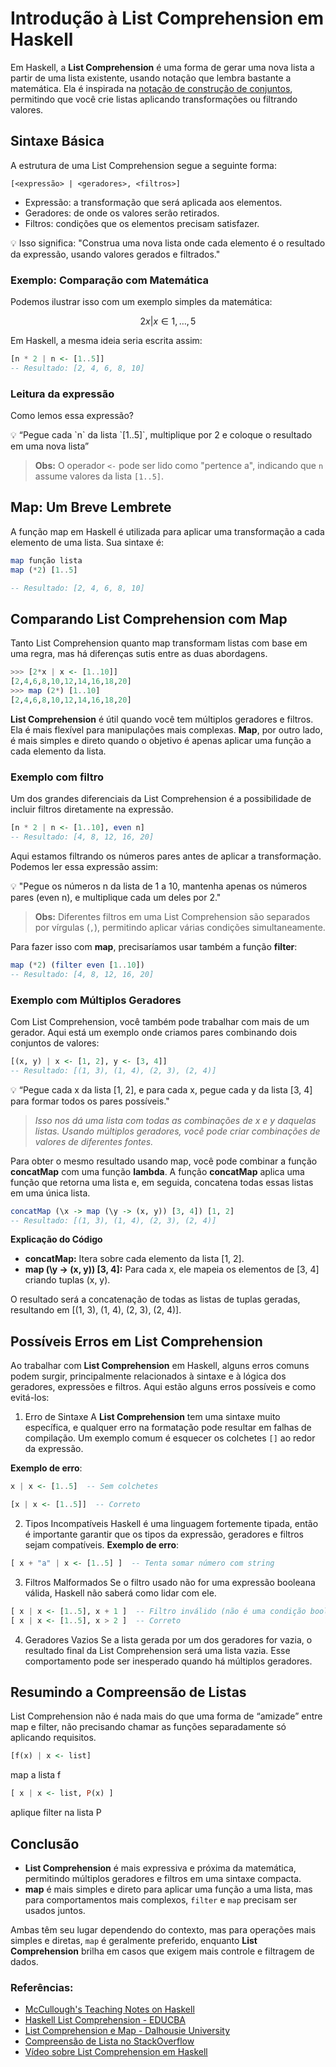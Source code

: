 # Introdução à List Comprehension em Haskell

Em Haskell, a **List Comprehension** é uma forma de gerar uma nova lista a partir de uma lista existente, usando notação que lembra bastante a matemática. Ela é inspirada na [notação de construção de conjuntos](https://en.wikipedia.org/wiki/Set-builder_notation), permitindo que você crie listas aplicando transformações ou filtrando valores.

## Sintaxe Básica
A estrutura de uma List Comprehension segue a seguinte forma:
```
[<expressão> | <geradores>, <filtros>]
```
 - Expressão: a transformação que será aplicada aos elementos.
 - Geradores: de onde os valores serão retirados.
 - Filtros: condições que os elementos precisam satisfazer.
<aside>
💡 Isso significa: "Construa uma nova lista onde cada elemento é o resultado da expressão, usando valores gerados e filtrados."
 </aside>
 
### Exemplo: Comparação com Matemática
Podemos ilustrar isso com um exemplo simples da matemática:

$$
 { 2x | x ∈ {1, … , 5}}
$$

Em Haskell, a mesma ideia seria escrita assim:
```haskell
[n * 2 | n <- [1..5]]
-- Resultado: [2, 4, 6, 8, 10]
```
### Leitura da expressão
Como lemos essa expressão?
<aside>
💡  “Pegue cada `n` da lista `[1..5]`, multiplique por 2 e coloque o resultado em uma nova lista”
</aside>

  > **Obs:** O operador `<-` pode ser lido como "pertence a", indicando que `n` assume valores da lista `[1..5]`.

## Map: Um Breve Lembrete
A função map em Haskell é utilizada para aplicar uma transformação a cada elemento de uma lista. Sua sintaxe é:
```haskell
map função lista
map (*2) [1..5]

-- Resultado: [2, 4, 6, 8, 10]
```

## Comparando **List Comprehension** com **Map**
Tanto List Comprehension quanto map transformam listas com base em uma regra, mas há diferenças sutis entre as duas abordagens.

```haskell
>>> [2*x | x <- [1..10]]
[2,4,6,8,10,12,14,16,18,20]
>>> map (2*) [1..10]
[2,4,6,8,10,12,14,16,18,20]
```

**List Comprehension** é útil quando você tem múltiplos geradores e filtros. Ela é mais flexível para manipulações mais complexas. **Map**, por outro lado, é mais simples e direto quando o objetivo é apenas aplicar uma função a cada elemento da lista.

### Exemplo com filtro
Um dos grandes diferenciais da List Comprehension é a possibilidade de incluir filtros diretamente na expressão.
```haskell
[n * 2 | n <- [1..10], even n]
-- Resultado: [4, 8, 12, 16, 20]
```
Aqui estamos filtrando os números pares antes de aplicar a transformação. Podemos ler essa expressão assim:
<aside>
💡  "Pegue os números n da lista de 1 a 10, mantenha apenas os números pares (even n), e multiplique cada um deles por 2."
</aside>

  > **Obs:** Diferentes filtros em uma List Comprehension são separados por vírgulas (`,`), permitindo aplicar várias condições simultaneamente.

Para fazer isso com **map**, precisaríamos usar também a função **filter**:

```haskell
map (*2) (filter even [1..10])
-- Resultado: [4, 8, 12, 16, 20]
```
### Exemplo com Múltiplos Geradores
Com List Comprehension, você também pode trabalhar com mais de um gerador. Aqui está um exemplo onde criamos pares combinando dois conjuntos de valores:

```haskell
[(x, y) | x <- [1, 2], y <- [3, 4]]
-- Resultado: [(1, 3), (1, 4), (2, 3), (2, 4)]
```
<aside>
💡  “Pegue cada x da lista [1, 2], e para cada x, pegue cada y da lista [3, 4] para formar todos os pares possíveis."
</aside>

  > *Isso nos dá uma lista com todas as combinações de x e y daquelas listas. Usando múltiplos geradores, você pode criar combinações de valores de diferentes fontes.*

Para obter o mesmo resultado usando map, você pode combinar a função **concatMap** com uma função **lambda**. A função **concatMap** aplica uma função que retorna uma lista e, em seguida, concatena todas essas listas em uma única lista.
```haskell
concatMap (\x -> map (\y -> (x, y)) [3, 4]) [1, 2]
-- Resultado: [(1, 3), (1, 4), (2, 3), (2, 4)]
```
**Explicação do Código**
 * **concatMap:** Itera sobre cada elemento da lista [1, 2].
 * **map (\y -> (x, y)) [3, 4]:** Para cada x, ele mapeia os elementos de [3, 4] criando tuplas (x, y).

O resultado será a concatenação de todas as listas de tuplas geradas, resultando em [(1, 3), (1, 4), (2, 3), (2, 4)].

## Possíveis Erros em List Comprehension

Ao trabalhar com **List Comprehension** em Haskell, alguns erros comuns podem surgir, principalmente relacionados à sintaxe e à lógica dos geradores, expressões e filtros. Aqui estão alguns erros possíveis e como evitá-los:

 1. Erro de Sintaxe
A **List Comprehension** tem uma sintaxe muito específica, e qualquer erro na formatação pode resultar em falhas de compilação. Um exemplo comum é esquecer os colchetes `[]` ao redor da expressão.

**Exemplo de erro**:
```haskell
x | x <- [1..5]  -- Sem colchetes

[x | x <- [1..5]]  -- Correto
```
 2. Tipos Incompatíveis
Haskell é uma linguagem fortemente tipada, então é importante garantir que os tipos da expressão, geradores e filtros sejam compatíveis. 
**Exemplo de erro**:
```haskell
[ x + "a" | x <- [1..5] ]  -- Tenta somar número com string
```
 3. Filtros Malformados
Se o filtro usado não for uma expressão booleana válida, Haskell não saberá como lidar com ele.
```haskell
[ x | x <- [1..5], x + 1 ]  -- Filtro inválido (não é uma condição booleana)
[ x | x <- [1..5], x > 2 ]  -- Correto
```
 4. Geradores Vazios
Se a lista gerada por um dos geradores for vazia, o resultado final da List Comprehension será uma lista vazia. Esse comportamento pode ser inesperado quando há múltiplos geradores.

## Resumindo a Compreensão de Listas

List Comprehension não é nada mais do que uma forma de “amizade” entre map e filter, não precisando chamar as funções separadamente só aplicando requisitos.

```haskell
[f(x) | x <- list]
```
map a lista f 

```haskell
[ x | x <- list, P(x) ]
```
aplique filter na lista P

## Conclusão

- **List Comprehension** é mais expressiva e próxima da matemática, permitindo múltiplos geradores e filtros em uma sintaxe compacta.
- **map** é mais simples e direto para aplicar uma função a uma lista, mas para comportamentos mais complexos, `filter` e `map` precisam ser usados juntos.

Ambas têm seu lugar dependendo do contexto, mas para operações mais simples e diretas, `map` é geralmente preferido, enquanto **List Comprehension** brilha em casos que exigem mais controle e filtragem de dados.

### Referências:

- [McCullough's Teaching Notes on Haskell](http://www2.math.ou.edu/~dmccullough/teaching/f06-6833/haskell/map_filter.pdf)  
- [Haskell List Comprehension - EDUCBA](https://www.educba.com/haskell-list-comprehension/)  
- [List Comprehension e Map - Dalhousie University](https://web.cs.dal.ca/~nzeh/Teaching/3137/haskell/standard_containers/list_comprehensions/map/)  
- [Compreensão de Lista no StackOverflow](https://pt.stackoverflow.com/questions/513808/o-que-%C3%A9-compreens%C3%A3o-de-lista-estrutura-de-controle-loop)  
- [Vídeo sobre List Comprehension em Haskell](https://www.youtube.com/watch?v=oq7-RPLp3sI)
